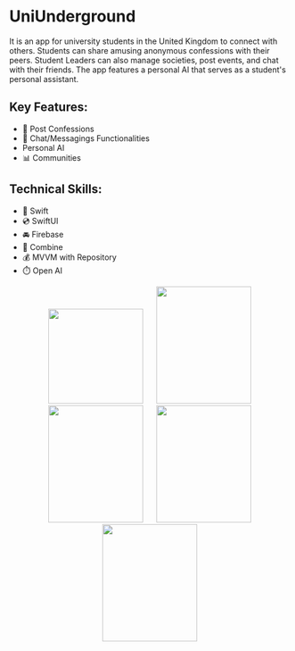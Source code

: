# UniUnderground
It is an app for university students in the United Kingdom to connect with others. Students can share amusing anonymous confessions with their peers. Student Leaders can also manage societies, post events, and chat with their friends. The app features a personal AI that serves as a student's personal assistant.

## Key Features:
- 🔹 Post Confessions
- 💬 Chat/Messagings Functionalities
-  Personal AI
- 📊 Communities

## Technical Skills:
- 🎨 Swift
- 💿 SwiftUI
- 🚘 Firebase
- 🏦 Combine
- 💰 MVVM with Repository
- ⏱️ Open AI

<p align="center">
<img src="https://res.cloudinary.com/university-of-lagos-student/image/upload/f_auto,q_auto/l4kfctjoca6otjhrhivl", width="170",height="210"   hspace="10" /> 
<img src="https://res.cloudinary.com/university-of-lagos-student/image/upload/f_auto,q_auto/cuai0hcurbs7keysnb3u", width="170", height="210"  hspace="10"/>
<img src="https://res.cloudinary.com/university-of-lagos-student/image/upload/f_auto,q_auto/mcizznb5qd4r1nybmocd", width="170", height="210"  hspace="10"/>
  <img src="https://res.cloudinary.com/university-of-lagos-student/image/upload/f_auto,q_auto/qmkrgruqn4trdl2ozi0e", width="170", height="210"  hspace="10"/>
   <img src="https://res.cloudinary.com/university-of-lagos-student/image/upload/f_auto,q_auto/hp1jm3ibvvjwysmdd02d", width="170", height="210"  hspace="10"/>
</p>

